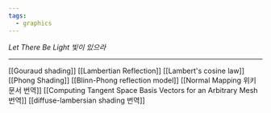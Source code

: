 ```yaml
---
tags:
  - graphics
---
```


_Let There Be Light_
_빛이 있으라_

---

[[Gouraud shading]]
[[Lambertian Reflection]]
[[Lambert's cosine law]]
[[Phong Shading]]
[[Blinn-Phong reflection model]]
[[Normal Mapping 위키 문서 번역]]
[[Computing Tangent Space Basis Vectors for an Arbitrary Mesh 번역]]
[[diffuse-lambersian shading 번역]]